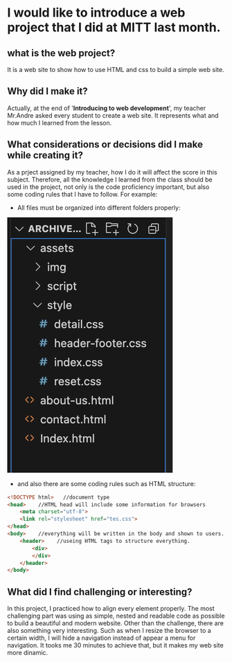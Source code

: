 # I would like to introduce a web project that I did at MITT last month.
## what is the web project?
It is a web site to show how to use HTML and css to build a simple web site.
## Why did I make it? 
Actually, at the end of '**Introducing to web development**', my teacher Mr.Andre asked every student to create a web site. It represents what and how much I learned from the lesson.
## What considerations or decisions did I make while creating it?
As a prject assigned by my teacher, how I do it will affect the score in this subject. Therefore, all the knowledge I learned from the class should be used in the project, not only is the code proficiency important, but also some coding rules that I have to follow. For example:
- All files must be organized into different folders properly:
  
![Example Image](GithubImages/folder.jpeg) 
- and also there are some coding rules such as HTML structure:
```HTML
<!DOCTYPE html>   //document type
<head>    //HTML head will include some information for browsers
    <meta charset="utf-8">
    <link rel="stylesheet" href="tes.css">
</head>
<body>    //everything will be written in the body and shown to users.
    <header>    //useing HTML tags to structure everything.
        <div>
        </div>
    </header>
</body>
```
## What did I find challenging or interesting?
In this project, I practiced how to align every element properly. The most challenging part was using as simple, nested and readable code as possible to build a beautiful and modern website. Other than the challenge, there are also something very interesting. Such as when I resize the browser to a certain width, I will hide a navigation instead of appear a menu for navigation. It tooks me 30 minutes to achieve that, but it makes my web site more dinamic.


